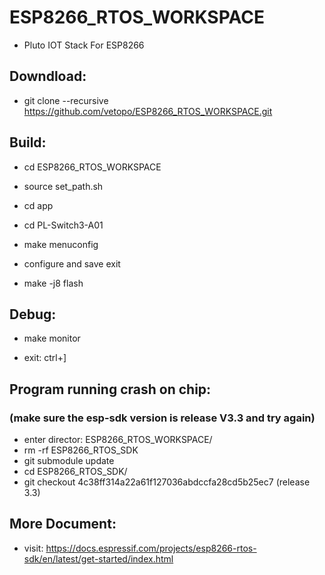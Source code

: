 # ESP8266_RTOS_WORKSPACE

* Pluto IOT Stack For ESP8266 

## Downdload: 

* git clone --recursive https://github.com/vetopo/ESP8266_RTOS_WORKSPACE.git 

## Build: 

* cd ESP8266_RTOS_WORKSPACE 

* source set_path.sh 

* cd app 	

* cd PL-Switch3-A01  

* make menuconfig 

* configure and save exit  

* make -j8 flash  

## Debug:

* make monitor  

* exit: ctrl+]

## Program running crash on chip:  

### (make sure the esp-sdk version is release V3.3 and try again)  

* enter director: ESP8266_RTOS_WORKSPACE/  
* rm -rf ESP8266_RTOS_SDK  
* git submodule update  
* cd ESP8266_RTOS_SDK/  
* git checkout 4c38ff314a22a61f127036abdccfa28cd5b25ec7    (release 3.3)

## More Document:  

* visit:  https://docs.espressif.com/projects/esp8266-rtos-sdk/en/latest/get-started/index.html 
 
